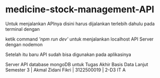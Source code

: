 ﻿# medicine-stock-management-API
Untuk menjalankan APInya disini harus dijalankan terlebih dahulu pada terminal dengan 

ketik command *'npm run dev'* untuk menjalankan localhost API Server dengan nodemon

Setelah itu baru API sudah bisa digunakan pada aplikasinya



Server API database mongoDB untuk Tugas Akhir Basis Data Lanjut Semester 3 | Akmal Zidani Fikri | 3122500019 | 2-D3 IT A

